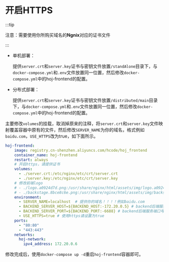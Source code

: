 # 开启HTTPS

:::tip

注意：需要使用你所购买域名的**Ngnix**对应的证书文件

:::

- 单机部署：

  提供`server.crt`和`server.key`证书与密钥文件放置`/standAlone`目录下，与`docker-compose.yml`和`.env`文件放置同一位置，然后修改`docker-compose.yml`中的hoj-frontend的配置。

- 分布式部署：

  提供`server.crt`和`server.key`证书与密钥文件放置`/distributed/main`目录下，与`docker-compose.yml`和`.env`文件放置同一位置，然后修改`docker-compose.yml`中的hoj-frontend的配置。



主要修改`volumes`的挂载，取消掉原来的注释，将`server.crt`和`server.key`文件映射覆盖容器中原有的文件，然后修改`SERVER_NAME`为你的域名，格式例如`baidu.com`，`USE_HTTPS`改为true，如下面所示。

```yaml
hoj-frontend:
    image: registry.cn-shenzhen.aliyuncs.com/hcode/hoj_frontend
    container_name: hoj-frontend
    restart: always
    # 开启https，请提供证书
    volumes:
      - ./server.crt:/etc/nginx/etc/crt/server.crt
      - ./server.key:/etc/nginx/etc/crt/server.key
    # 修改前端logo
    # - ./logo.a0924d7d.png:/usr/share/nginx/html/assets/img/logo.a0924d7d.png
    # - ./backstage.8bce8c6e.png:/usr/share/nginx/html/assets/img/backstage.8bce8c6e.png
    environment:
      - SERVER_NAME=localhost  # 提供你的域名！！！！例如baidu.com
      - BACKEND_SERVER_HOST=${BACKEND_HOST:-172.20.0.5} # backend后端服务地址
      - BACKEND_SERVER_PORT=${BACKEND_PORT:-6688} # backend后端服务端口号
      - USE_HTTPS=true # 使用https请设置为true
    ports:
      - "80:80"
      - "443:443"
    networks:
      hoj-network:
        ipv4_address: 172.20.0.6
```

修改完成后，使用`docker-compose up -d`重启`hoj-frontend`容器即可。